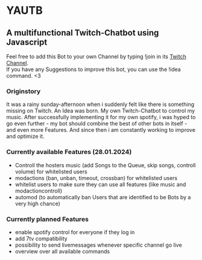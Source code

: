 # YAUTB
## A multifunctional Twitch-Chatbot using Javascript
Feel free to add this Bot to your own Channel by typing !join in its [Twitch Channel](https://www.twitch.tv/yautb). <br> If you have any Suggestions to improve this bot, you can use the !idea command. <3 <br>
### Originstory
It was a rainy sunday-afternoon when i suddenly felt like there is something missing on Twitch. An Idea was born. My own Twitch-Chatbot to control my music. After successfully implementing it for my own spotify, i was hyped to go even further - my bot should combine the best of other bots in itself - and even more Features. And since then i am constantly working to improve and optimize it.

### Currently available Features (28.01.2024)
* Controll the hosters music (add Songs to the Queue, skip songs, controll volume) for whitelisted users
* modactions (ban, unban, timeout, crossban) for whitelisted users
* whitelist users to make sure they can use all features (like music and modactioncontroll) 
* automod (to automatically ban Users that are identified to be Bots by a very high chance)

### Currently planned Features
* enable spotify control for everyone if they log in
* add 7tv compatibility
* possibility to send livemessages whenever specific channel go live
* overview over all available commands
